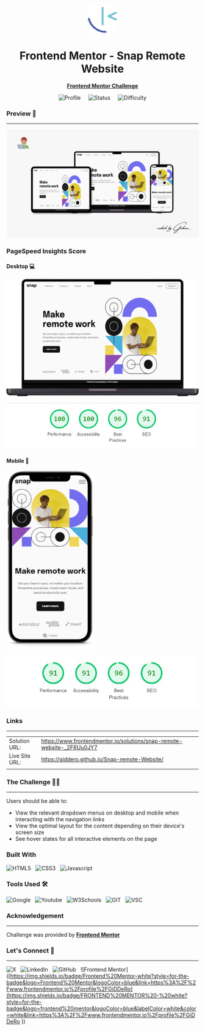 <div align="center">

<img src= "./images/Frontend%20Mentor%20Logo.svg" width="80px"></img>

<!-- Challenge title  -->
<h1>Frontend Mentor - Snap Remote Website </h1>
<p align="center">
<!-- Challenge link -->
<a href ="https://www.frontendmentor.io/challenges/intro-section-with-dropdown-navigation-ryaPetHE5/hub" title="Challenge site"><strong>Frontend Mentor Challenge</strong></a>
</p>
<div align="center">
<!-- Profiles -->
<img alt="Profile" src="https://img.shields.io/badge/GiDDeRo-black?style=for-the-badge&logo=Frontend%20Mentor&logoColor=white&label=Profile&labelColor=black&color=white&link=https%3A%2F%2Fwww.frontendmentor.io%2Fprofile%2FGiDDeRo">
&nbsp;&nbsp;&nbsp;

<!-- Status -->
<img alt="Status" src="https://img.shields.io/badge/Completed-Lime?style=for-the-badge&logo=Frontend%20Mentor&logoColor=white&label=Status&labelColor=black&color=Lime">
&nbsp;&nbsp;&nbsp;
<img alt="Difficulty" src="https://img.shields.io/badge/Junior-green?style=for-the-badge&logo=Frontend%20Mentor&logoColor=white&label=Difficulty&labelColor=black&color=orange">
</div>
</div>

### Preview :camera_flash:
___
![Preview](./images/Preview%20Default%20devices%20(1).png)

### PageSpeed Insights Score
#### Desktop :computer:
![Desktop preview](./images/Desktop%20preview.png)

![Desktop Page Data](./images/Desktop%20Page%20data.jpg)

#### Mobile :iphone:
![Mobile preview](./images/Mobile%20Preview.png)

![Mobile Page Data](./images/Mobile%20Page%20Data.jpg)

### Links
____
|||
| :------ | :-------- |
| Solution URL: | https://www.frontendmentor.io/solutions/snap-remote-website-_2F6Uu0JY7 |
| Live Site URL: | https://giddero.github.io/Snap-remote-Website/ |
||| 

### The Challenge :man_technologist:
___

Users should be able to:

- View the relevant dropdown menus on desktop and mobile when interacting with the navigation links
- View the optimal layout for the content depending on their device's screen size
- See hover states for all interactive elements on the page

### Built With 
![HTML5](https://img.shields.io/badge/HTML5-red?style=for-the-badge&logo=HTML5&logoColor=white&color=red)&nbsp;&nbsp;
![CSS3](https://img.shields.io/badge/CSS3-blue?style=for-the-badge&logo=CSS3&logoColor=white&color=blue)&nbsp;&nbsp;
![Javascript](https://img.shields.io/badge/JAVASCRIPT-black?style=for-the-badge&logo=Javascript&logoColor=black&color=yellow)


### Tools Used :hammer_and_wrench:
![Google](https://img.shields.io/badge/Google%20-%20red?style=for-the-badge&logo=Google&logoColor=white&color=red)&nbsp;&nbsp;
![Youtube](https://img.shields.io/badge/Youtube-%20red?style=for-the-badge&logo=Youtube&logoColor=white&color=red)&nbsp;&nbsp;
![W3Schools](https://img.shields.io/badge/w3schools-%2304AA6D?style=for-the-badge&logo=W3Schools&logoColor=white&color=%2304AA6D)&nbsp;&nbsp;
![GIT](https://img.shields.io/badge/Git-black?style=for-the-badge&logo=Git&logoColor=white&color=black)&nbsp;&nbsp;
![VSC](https://img.shields.io/badge/Visual%20Studio%20Code-%23007ACC?style=for-the-badge&logo=Visual%20Studio%20Code&logoColor=white&color=%23007ACC)

### Acknowledgement 
____
Challenge was provided by **[Frontend Mentor](https://www.frontendmentor.io)**


### Let's Connect :wave:
____
![X](https://img.shields.io/badge/Twitter-black?style=for-the-badge&logo=X&logoColor=white&link=https%3A%2F%2Ftwitter.com%2Fgiddero_xoxo)&nbsp;&nbsp;
![LinkedIn](https://img.shields.io/badge/LinkedIn-blue?style=for-the-badge&logo=LinkedIn&logoColor=white&link=https%3A%2F%2Fwww.linkedin.com%2Fin%2Fmoses-gideon%2F)&nbsp;&nbsp;
![GitHub](https://img.shields.io/badge/Github-black?style=for-the-badge&logo=Github&logoColor=white&link=https%3A%2F%2Fgithub.com%2FGiDDeRo)&nbsp;&nbsp;
![Frontend Mentor]([https://img.shields.io/badge/Frontend%20Mentor-white?style=for-the-badge&logo=Frontend%20Mentor&logoColor=blue&link=https%3A%2F%2Fwww.frontendmentor.io%2Fprofile%2FGiDDeRo](https://img.shields.io/badge/FRONTEND%20MENTOR%20-%20white?style=for-the-badge&logo=frontend%20mentor&logoColor=blue&labelColor=white&color=white&link=https%3A%2F%2Fwww.frontendmentor.io%2Fprofile%2FGiDDeRo
))&nbsp;
